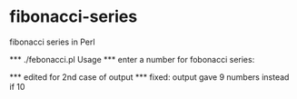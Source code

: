 # fibonacci-series
fibonacci series in Perl

*** ./febonacci.pl  Usage ***
enter a number for fobonacci series:<n>
  
*** edited for 2nd case of output ***
fixed: output gave 9 numbers instead if 10
